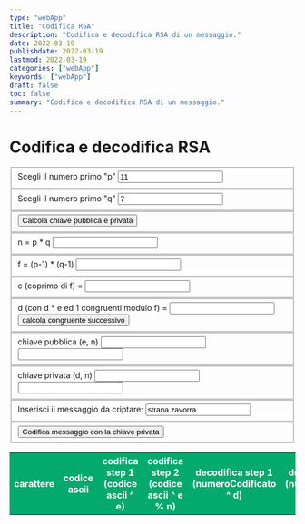 ```yaml
---
type: "webApp"
title: "Codifica RSA"
description: "Codifica e decodifica RSA di un messaggio."
date: 2022-03-19
publishdate: 2022-03-19
lastmod: 2022-03-19
categories: ["webApp"]
keywords: ["webApp"]
draft: false
toc: false
summary: "Codifica e decodifica RSA di un messaggio."
---
```


<script type="text/javascript" src="/static/webApp/codificaRSA.js"></script>

<h1>Codifica e decodifica RSA</h1>

<form>
    <fieldset>
        <label for="p">Scegli il numero primo "p"</label>
        <input id="p" type="number" min="1" step="1" value="11"required placeholder='Inserisci  il numero primo "p"'>
    </fieldset>
    <fieldset>
        <label for="q">Scegli il numero primo "q"</label>
        <input id="q" type="number" min="1" step="1" value="7" required placeholder='Inserisci  il numero primo "q"'>
    </fieldset>
    <fieldset>
        <input type="button" value="Calcola chiave pubblica e privata" onclick="calcolaChiavi()">
    </fieldset>
    <fieldset>
        <label for="n">n = p * q</label>
        <input id="n" type="number">
    </fieldset>
    <fieldset>
        <label for="f">f = (p-1) * (q-1)</label>
        <input id="f" type="number">
    </fieldset>
    <fieldset>
        <label for="coprimo">e (coprimo di f) =</label>
        <input id="coprimo" type="number" min="1" step="1">
    </fieldset>
    <fieldset>
        <label for="congruente">d (con d * e ed 1 congruenti modulo f) =</label>
        <input id="congruente" type="number" min="1" step="1">
        <input type="button" value="calcola congruente successivo" onclick="congruenteSuccessivo()">
    </fieldset>
    <fieldset>
        <label for="pubblica">chiave pubblica (e, n)</label>
        <input id="pubblicaE" type="number">
        <input id="pubblicaN" type="number">
    </fieldset>
    <fieldset>
        <label for="privata">chiave privata (d, n)</label>
        <input id="privataD" type="number">
        <input id="privataN" type="number">
    </fieldset>
    <fieldset>
        <label for="messaggio">Inserisci il messaggio da criptare:</label>
        <input id="messaggio" type="text" value="strana zavorra" required placeholder="Inserisci il messaggio da criptare">
    </fieldset>
    <fieldset>
        <input type="button" value="Codifica messaggio con la chiave privata" onclick="codificaMessaggio()">
    </fieldset>
</form>

<table id="codifica">
    <colgroup>
        <col span="1" style="width: 5%;">
        <col span="1" style="width: 5%;">
        <col span="1" style="width: 20%;">
        <col span="1" style="width: 10%;">
        <col span="1" style="width: 50%;">
        <col span="1" style="width: 10%;">
    </colgroup>
    <tr>
        <th>carattere</th>
        <th>codice ascii</th>
        <th class="big">codifica step 1 (codice ascii ^ e)</th>
        <th>codifica step 2 (codice ascii ^ e % n)</th>
        <th class="big">decodifica step 1 (numeroCodificato ^ d)</th>
        <th>decodifica step 2 (numeroCodificato ^ d % n)</th>
    </tr>
</table>

<style>
    table {
        width:100%;
        table-layout: fixed;
    }
    th {
        background-color: #04AA6D;
        color: white;
    }
    td * {
        overflow-wrap: break-word;
        display:inline-block;
    }
</style>
